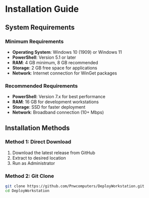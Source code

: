 # Installation Guide

## System Requirements

### Minimum Requirements
- **Operating System**: Windows 10 (1909) or Windows 11
- **PowerShell**: Version 5.1 or later
- **RAM**: 4 GB minimum, 8 GB recommended
- **Storage**: 2 GB free space for applications
- **Network**: Internet connection for WinGet packages

### Recommended Requirements
- **PowerShell**: Version 7.x for best performance
- **RAM**: 16 GB for development workstations
- **Storage**: SSD for faster deployment
- **Network**: Broadband connection (10+ Mbps)

## Installation Methods

### Method 1: Direct Download
1. Download the latest release from GitHub
2. Extract to desired location
3. Run as Administrator

### Method 2: Git Clone
```bash
git clone https://github.com/Pnwcomputers/DeployWorkstation.git
cd DeployWorkstation
